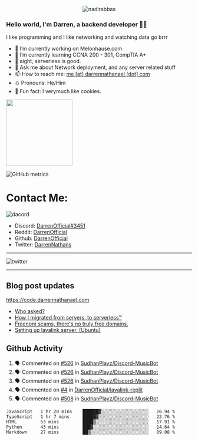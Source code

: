 <p align="center"> <img src="https://komarev.com/ghpvc/?username=DarrenOfficial&label=Profile%20views&color=0e75b6&style=flat" alt="nadirabbas" /> </p>

### Hello world, I'm Darren, a backend developer 👨‍💻
I like programming and I like networking and watching data go brrr



- 🔭 I’m currently working on Melonhause.com 
- 🌴 I’m currently learning CCNA 200 - 301, CompTIA A+ 
- 🚀 aight, serverless is good.
- 💬 Ask me about Network deployment, and any server related stuff 
- 📫 How to reach me: [me [at] darrennathanael [dot] com](mailto:me@darrennathanael.com) 
- ⛄️ Pronouns: He/Him 
- 🍪 Fun fact: I verymuch like cookies. 



<img float="center" height="180em" src="https://github-readme-stats.vercel.app/api?hide_border=true&username=DarrenOfficial&show_icons=true&count_private=true&bg_color=00000000&title_color=7F7F7F&icon_color=7F7F7F&text_color=7F7F7F" />


![GitHub metrics](https://metrics.lecoq.io/DarrenOfficial)  


# Contact Me:

![dacord](https://discord.c99.nl/widget/theme-1/508296903960821771.png)

- Discord: [DarrenOfficial#3451](https://discord.com/users/508296903960821771)
- Reddit: [DarrenOfficial](https://reddit.com/u/DarrenOfficiallol)
- Github: [DarrenOfficial](https://github.com/DarrenOfficial)
- Twitter: [DarrenNathans](https://twitter.com/DarrenNathans)


---

<img alt="twitter" src="https://github-readme-twitter.gazf.vercel.app/api?id=DarrenNathans&layout=wide" />


---

## Blog post updates
https://code.darrennathanael.com
<!-- BLOG-POST-LIST:START -->
- [Who asked?](https://code.darrennathanael.com/who-asked)
- [How I migrated from servers, to serverless™](https://code.darrennathanael.com/how-i-migrated-from-servers-to-serverlesstm)
- [Freenom scams, there's no truly free domains.](https://code.darrennathanael.com/freenom-scams-theres-no-truly-free-domains)
- [Setting up lavalink server. (Ubuntu)](https://code.darrennathanael.com/setting-up-lavalink-server-ubuntu)
<!-- BLOG-POST-LIST:END -->


## Github Activity
<!--START_SECTION:activity-->
1. 🗣 Commented on [#526](https://github.com/SudhanPlayz/Discord-MusicBot/issues/526) in [SudhanPlayz/Discord-MusicBot](https://github.com/SudhanPlayz/Discord-MusicBot)
2. 🗣 Commented on [#526](https://github.com/SudhanPlayz/Discord-MusicBot/issues/526) in [SudhanPlayz/Discord-MusicBot](https://github.com/SudhanPlayz/Discord-MusicBot)
3. 🗣 Commented on [#526](https://github.com/SudhanPlayz/Discord-MusicBot/issues/526) in [SudhanPlayz/Discord-MusicBot](https://github.com/SudhanPlayz/Discord-MusicBot)
4. 🗣 Commented on [#4](https://github.com/DarrenOfficial/lavalink-replit/issues/4) in [DarrenOfficial/lavalink-replit](https://github.com/DarrenOfficial/lavalink-replit)
5. 🗣 Commented on [#508](https://github.com/SudhanPlayz/Discord-MusicBot/issues/508) in [SudhanPlayz/Discord-MusicBot](https://github.com/SudhanPlayz/Discord-MusicBot)
<!--END_SECTION:activity-->


<!--START_SECTION:waka-->
```text
JavaScript   1 hr 20 mins    ██████▓░░░░░░░░░░░░░░░░░░   26.94 % 
TypeScript   1 hr 7 mins     █████▓░░░░░░░░░░░░░░░░░░░   22.76 % 
HTML         53 mins         ████▒░░░░░░░░░░░░░░░░░░░░   17.91 % 
Python       43 mins         ███▓░░░░░░░░░░░░░░░░░░░░░   14.64 % 
Markdown     27 mins         ██▒░░░░░░░░░░░░░░░░░░░░░░   09.08 % 
```
<!--END_SECTION:waka-->
